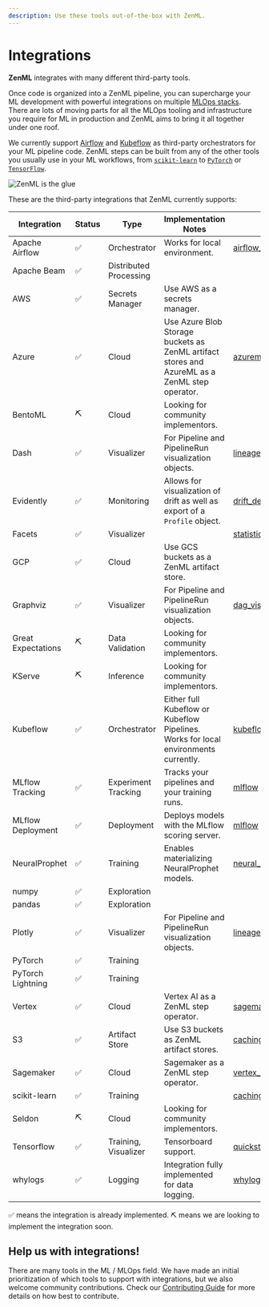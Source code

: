 ```yaml
---
description: Use these tools out-of-the-box with ZenML.
---
```


# Integrations

**ZenML** integrates with many different third-party tools.

Once code is organized into a ZenML pipeline, you can supercharge your ML development with powerful integrations on 
multiple [MLOps stacks](../introduction/core-concepts.md). There are lots of moving parts for all the MLOps tooling 
and infrastructure you require for ML in production and ZenML aims to bring it all together under one roof.

We currently support [Airflow](https://airflow.apache.org/) and [Kubeflow](https://www.kubeflow.org/) as third-party 
orchestrators for your ML pipeline code. ZenML steps can be built from any of the other tools you usually use in your 
ML workflows, from [`scikit-learn`](https://scikit-learn.org/stable/) to [`PyTorch`](https://pytorch.org/) or 
[`TensorFlow`](https://www.tensorflow.org/).

![ZenML is the glue](../assets/zenml-is-the-glue.jpeg)

These are the third-party integrations that ZenML currently supports:

| Integration        | Status | Type                   | Implementation Notes                                                                          | Example                                                                                                                                                  |
|--------------------| ------ |------------------------|-----------------------------------------------------------------------------------------------|----------------------------------------------------------------------------------------------------------------------------------------------------------|
| Apache Airflow     | ✅ | Orchestrator           | Works for local environment.                                                                  | [airflow_local](https://github.com/zenml-io/zenml/tree/main/examples/airflow_local)                                                                      |
| Apache Beam        | ✅ | Distributed Processing |                                                                                               |                                                                                                                                                          |
| AWS                | ✅ | Secrets Manager        | Use AWS as a secrets manager.                                                                 |                                                                          |
| Azure              | ✅ | Cloud                  | Use Azure Blob Storage buckets as ZenML artifact stores and AzureML as a ZenML step operator. | [azureml_step_operator](https://github.com/zenml-io/zenml/tree/main/examples/step_operator_remote_training)                                                                                                                         |
| BentoML            | ⛏ | Cloud                  | Looking for community implementors.                                                           |                                                                                                                                                          |
| Dash               | ✅ | Visualizer             | For Pipeline and PipelineRun visualization objects.                                           | [lineage](https://github.com/zenml-io/zenml/tree/main/examples/lineage)                                                                                  |
| Evidently          | ✅ | Monitoring             | Allows for visualization of drift as well as export of a `Profile` object.                    | [drift_detection](https://github.com/zenml-io/zenml/tree/release/0.5.7/examples/drift_detection)                                                         |
| Facets             | ✅ | Visualizer             |                                                                                               | [statistics](https://github.com/zenml-io/zenml/tree/main/examples/statistics)                                                                            |
| GCP                | ✅ | Cloud                  | Use GCS buckets as a ZenML artifact store.                                                    |                                                                                                                                                          |
| Graphviz           | ✅ | Visualizer             | For Pipeline and PipelineRun visualization objects.                                           | [dag_visualizer](https://github.com/zenml-io/zenml/tree/main/examples/dag_visualizer)                                                                    |
| Great Expectations | ⛏ | Data Validation        | Looking for community implementors.                                                           |                                                                                                                                                          |
| KServe             | ⛏ | Inference              | Looking for community implementors.                                                           |                                                                                                                                                          |
| Kubeflow           | ✅ | Orchestrator           | Either full Kubeflow or Kubeflow Pipelines. Works for local environments currently.           | [kubeflow](https://github.com/zenml-io/zenml/tree/main/examples/kubeflow)                                                                                |
| MLflow Tracking    | ✅ | Experiment Tracking    | Tracks your pipelines and your training runs.                                                 | [mlflow](https://github.com/zenml-io/zenml/tree/main/examples/mlflow_tracking)                                                                           |
| MLflow Deployment  | ✅ | Deployment             | Deploys models with the MLflow scoring server.                                                | [mlflow](https://github.com/zenml-io/zenml/tree/main/examples/mlflow_deployment)                                                                         |
| NeuralProphet      | ✅ | Training               | Enables materializing NeuralProphet models.                                                   | [neural_prophet](https://github.com/zenml-io/zenml/tree/main/examples/neural_prophet)                                                                    |
| numpy              | ✅ | Exploration            |                                                                                               |                                                                                                                                                          |
| pandas             | ✅ | Exploration            |                                                                                               |                                                                                                                                                          |
| Plotly             | ✅ | Visualizer             | For Pipeline and PipelineRun visualization objects.                                           | [lineage](https://github.com/zenml-io/zenml/tree/main/examples/lineage)                                                                                  |
| PyTorch            | ✅ | Training               |                                                                                               |                                                                                                                                                          |
| PyTorch Lightning  | ✅ | Training               |                                                                                               |                                                                                                                                                          |
| Vertex             | ✅ | Cloud                  | Vertex AI as a ZenML step operator.                                                           | [sagemaker_step_operator](https://github.com/zenml-io/zenml/tree/main/examples/step_operator_remote_training)                                                                                                                       |
| S3                 | ✅ | Artifact Store         | Use S3 buckets as ZenML artifact stores.                                                      | [caching chapter](https://docs.zenml.io/v/docs/guides/functional-api/caching)                                                                            |
| Sagemaker          | ✅ | Cloud                  | Sagemaker as a ZenML step operator.                                                           | [vertex_step_operator](https://github.com/zenml-io/zenml/tree/main/examples/step_operator_remote_training)                                                                                                                       |
| scikit-learn       | ✅ | Training               |                                                                                               | [caching chapter](https://docs.zenml.io/v/docs/guides/functional-api/caching)                                                                            |
| Seldon             | ⛏ | Cloud                  | Looking for community implementors.                                                           |                                                                                                                                                          |
| Tensorflow         | ✅ | Training, Visualizer   | Tensorboard support.                                                                          | [quickstart](https://github.com/zenml-io/zenml/tree/main/examples/quickstart). [kubeflow](https://github.com/zenml-io/zenml/tree/main/examples/kubeflow) |
| whylogs            | ✅ | Logging                | Integration fully implemented for data logging.                                               | [whylogs](https://github.com/zenml-io/zenml/tree/main/examples/whylogs)                                                                                  |

✅ means the integration is already implemented.
⛏ means we are looking to implement the integration soon.

## Help us with integrations!

There are many tools in the ML / MLOps field. We have made an initial prioritization of which tools to support with 
integrations, but we also welcome community contributions. Check our [Contributing Guide](../../../CONTRIBUTING.md) for more 
details on how best to contribute.
